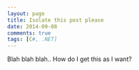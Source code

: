 ```yaml
---
layout: page
title: Isolate this post please
date: 2014-09-08
comments: true
tags: [C#, .NET]
---
```


Blah blah blah.. How do I get this as I want?

<!-- Bibliography -->

[MSDN - All()]: http://msdn.microsoft.com/en-us/library/vstudio/bb548541(v=vs.110).aspx "MSDN: Enumerable.All<TSource> Method" 
[MSDN - Any()]: http://msdn.microsoft.com/en-us/library/bb337697.aspx "MSDN: Enumerable.Any<TSource> Method (IEnumerable<TSource>)"
[MSDN - Any(Func)]: http://msdn.microsoft.com/en-us/library/bb534972.aspx "MSDN: Enumerable.Any<TSource> Method (IEnumerable<TSource>, Func<TSource, Boolean>)"
